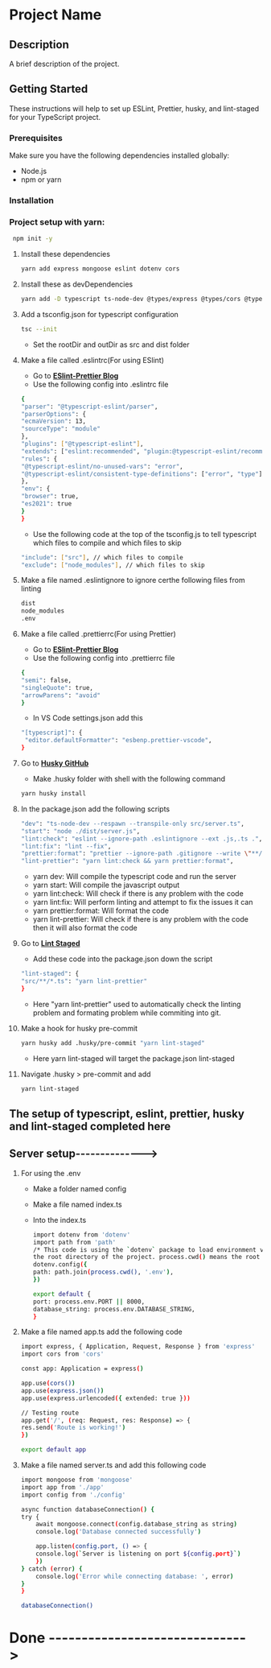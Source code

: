 # Project Name

## Description

A brief description of the project.

## Getting Started

These instructions will help to set up ESLint, Prettier, husky, and lint-staged for your TypeScript project.

### Prerequisites

Make sure you have the following dependencies installed globally:

- Node.js
- npm or yarn

### Installation

### Project setup with yarn:

```bash
 npm init -y
```

1. Install these dependencies

   ```bash
   yarn add express mongoose eslint dotenv cors
   ```

2. Install these as devDependencies

   ```bash
   yarn add -D typescript ts-node-dev @types/express @types/cors @typescript-eslint/eslint-plugin @typescript-eslint/parser eslint-config-prettier prettier lint-staged husky
   ```

3. Add a tsconfig.json for typescript configuration

   ```bash
   tsc --init
   ```

   - Set the rootDir and outDir as src and dist folder

4. Make a file called .eslintrc(For using ESlint)

   - Go to **[ESlint-Prettier Blog](https://blog.logrocket.com/linting-typescript-eslint-prettier/)**
   - Use the following config into .eslintrc file

   ```bash
   {
   "parser": "@typescript-eslint/parser",
   "parserOptions": {
   "ecmaVersion": 13,
   "sourceType": "module"
   },
   "plugins": ["@typescript-eslint"],
   "extends": ["eslint:recommended", "plugin:@typescript-eslint/recommended", "prettier"],
   "rules": {
   "@typescript-eslint/no-unused-vars": "error",
   "@typescript-eslint/consistent-type-definitions": ["error", "type"]
   },
   "env": {
   "browser": true,
   "es2021": true
   }
   }
   ```

   - Use the following code at the top of the tsconfig.js to tell typescript which files to compile and which files to skip

   ```bash
   "include": ["src"], // which files to compile
   "exclude": ["node_modules"], // which files to skip
   ```

5. Make a file named .eslintignore to ignore certhe following files from linting

   ```bash
   dist
   node_modules
   .env
   ```

6. Make a file called .prettierrc(For using Prettier)

   - Go to **[ESlint-Prettier Blog](https://blog.logrocket.com/linting-typescript-eslint-prettier/)**
   - Use the following config into .prettierrc file

   ```bash
   {
   "semi": false,
   "singleQuote": true,
   "arrowParens": "avoid"
   }
   ```

   - In VS Code settings.json add this

   ```bash
   "[typescript]": {
    "editor.defaultFormatter": "esbenp.prettier-vscode",
   }
   ```

7. Go to **[Husky GitHub](https://typicode.github.io/husky/getting-started.html)**

   - Make .husky folder with shell with the following command

   ```bash
   yarn husky install
   ```

8. In the package.json add the following scripts

   ```bash
   "dev": "ts-node-dev --respawn --transpile-only src/server.ts",
   "start": "node ./dist/server.js",
   "lint:check": "eslint --ignore-path .eslintignore --ext .js,.ts .",
   "lint:fix": "lint --fix",
   "prettier:format": "prettier --ignore-path .gitignore --write \"**/*.+(js|ts|json)\"",
   "lint-prettier": "yarn lint:check && yarn prettier:format",
   ```

   - yarn dev: Will compile the typescript code and run the server
   - yarn start: Will compile the javascript output
   - yarn lint:check: Will check if there is any problem with the code
   - yarn lint:fix: Will perform linting and attempt to fix the issues it can
   - yarn prettier:format: Will format the code
   - yarn lint-prettier: Will check if there is any problem with the code then it will also format the code

9. Go to **[Lint Staged](https://www.npmjs.com/package/lint-staged?activeTab=readme)**

   - Add these code into the package.json down the script

   ```bash
   "lint-staged": {
   "src/**/*.ts": "yarn lint-prettier"
   }
   ```

   - Here "yarn lint-prettier" used to automatically check the linting problem and formating problem while commiting into git.

10. Make a hook for husky pre-commit

    ```bash
    yarn husky add .husky/pre-commit "yarn lint-staged"
    ```

    - Here yarn lint-staged will target the package.json lint-staged

11. Navigate .husky > pre-commit and add
    ```bash
    yarn lint-staged
    ```

## The setup of typescript, eslint, prettier, husky and lint-staged completed here

## Server setup-------------->

1.  For using the .env

    - Make a folder named config
    - Make a file named index.ts
    - Into the index.ts

      ```bash
      import dotenv from 'dotenv'
      import path from 'path'
      /* This code is using the `dotenv` package to load environment variables from a `.env` file located in
      the root directory of the project. process.cwd() means the root directory */
      dotenv.config({
      path: path.join(process.cwd(), '.env'),
      })

      export default {
      port: process.env.PORT || 8000,
      database_string: process.env.DATABASE_STRING,
      }
      ```

2.  Make a file named app.ts add the following code

    ```bash
    import express, { Application, Request, Response } from 'express'
    import cors from 'cors'

    const app: Application = express()

    app.use(cors())
    app.use(express.json())
    app.use(express.urlencoded({ extended: true }))

    // Testing route
    app.get('/', (req: Request, res: Response) => {
    res.send('Route is working!')
    })

    export default app
    ```

3.  Make a file named server.ts and add this following code

    ```bash
    import mongoose from 'mongoose'
    import app from './app'
    import config from './config'

    async function databaseConnection() {
    try {
        await mongoose.connect(config.database_string as string)
        console.log('Database connected successfully')

        app.listen(config.port, () => {
        console.log(`Server is listening on port ${config.port}`)
        })
    } catch (error) {
        console.log('Error while connecting database: ', error)
    }
    }

    databaseConnection()
    ```

# Done ------------------------------>
